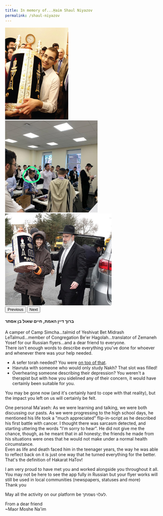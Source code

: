 ```yaml
---
title: In memory of...Ḥaim Shaul Niyazov
permalink: /shaul-niyazov
---
```


<div id="hsnCarousel" class="carousel slide" data-bs-ride="carousel">
  <div class="carousel-inner text-center">
    <div class="carousel-item active">
      <img src="/assets/images/shaul/31.jpg" alt="Hachnasat Sefer Torah">
    </div>
    <div class="carousel-item">
      <img src="/assets/images/shaul/lcm.jpeg" alt="LCM Sepharadic Minyan - Selihot">
    </div>
    <div class="carousel-item">
      <img src="/assets/images/shaul/55.jpg" alt="Hachnasat Sefer Torah">
    </div>
  </div>
  <button class="carousel-control-prev" type="button" data-bs-target="#hsnCarousel" data-bs-slide="prev">
    <span class="carousel-control-prev-icon" aria-hidden="true"></span>
    <span class="visually-hidden">Previous</span>
  </button>
  <button class="carousel-control-next" type="button" data-bs-target="#hsnCarousel" data-bs-slide="next">
    <span class="carousel-control-next-icon" aria-hidden="true"></span>
    <span class="visually-hidden">Next</span>
  </button>
</div>

<style>
    #hsnCarousel img {
        height: 300px;
        display: inline-block;
    }
</style>

#### ברוך דיין האמת, חיים שאול בן אסתר

A camper of Camp Simcha...talmid of Yeshivat Bet Midrash LeTalmud...member of Congregation Be'er Hagolah...translator of Zemaneh Yosef for our Russian flyers...and a dear friend to everyone.<br>
There isn't enough words to describe everything you've done for whoever and whenever there was your help needed.

- A sefer torah needed? You were [on top of that](https://bukharianjewishlink.com/index.php/more/community/1743-hachnasat-sefer-torah-at-be-er-hagolah-donated-by-shaul-niyazov).
- Ḥavruta with someone who would only study Nakh? That slot was filled!
- Overhearing someone describing their depression? You weren't a therapist but with how you sidelined any of their concern, it would have certainly been suitable for you.

You may be gone now (and it's certainly hard to cope with that reality), but the impact you left on us will certainly be felt.

One personal Ma'aseh: As we were learning and talking, we were both discussing our pasts. As we were progressing to the high school days, he mentioned his life took a "much appreciated" flip-in-script as he described his first battle with cancer. I thought there was sarcasm detected, and starting uttering the words "I'm sorry to hear". He did not give me the chance, though, as he meant that in all honesty; the friends he made from his situations were ones that he would not make under a normal health circumstance.<br>
Even as life and death faced him in the teenager years, the way he was able to reflect back on it is just one way that he turned everything for the better. That's the definition of Hakarat HaTov!

I am very proud to have met you and worked alongside you throughout it all. You may not be here to see the app fully in Russian but your flyer works will still be used in local communities (newspapers, statuses and more)<br>
Thank you

May all the activity on our platform be לעלוי נשמתך.

From a dear friend<br>
~Maor Moshe Na'im